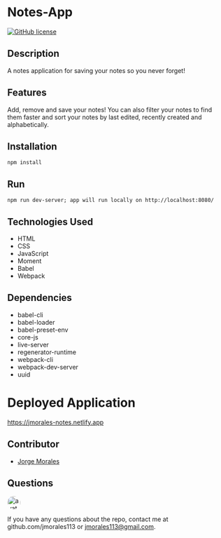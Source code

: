 # Notes-App

[![GitHub license](https://img.shields.io/github/license/Naereen/StrapDown.js.svg)](https://github.com/Naereen/StrapDown.js/blob/master/LICENSE)

## Description

A notes application for saving your notes so you never forget! 

## Features

Add, remove and save your notes! You can also filter your notes to find them faster and sort your notes by last edited, recently created and alphabetically.

## Installation

    npm install

## Run

    npm run dev-server; app will run locally on http://localhost:8080/
    
 ## Technologies Used
 
 - HTML
 - CSS
 - JavaScript
 - Moment
 - Babel
 - Webpack
 
 ## Dependencies
 
 - babel-cli
 - babel-loader
 - babel-preset-env
 - core-js
 - live-server
 - regenerator-runtime
 - webpack-cli
 - webpack-dev-server
 - uuid

# Deployed Application

https://jmorales-notes.netlify.app



## Contributor

-  [Jorge Morales](https://github.com/jmorales113)

## Questions

<img src="https://avatars2.githubusercontent.com/u/57970306?s=460&v=4"
alt="avatar" style="border-radius: 16px" width="30" />

If you have any questions about the repo, contact me at github.com/jmorales113 or jmorales113@gmail.com.
